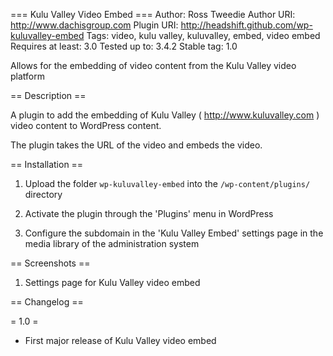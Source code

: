 === Kulu Valley Video Embed ===
Author: Ross Tweedie
Author URI: http://www.dachisgroup.com
Plugin URI: http://headshift.github.com/wp-kuluvalley-embed
Tags: video, kulu valley, kuluvalley, embed, video embed
Requires at least: 3.0
Tested up to: 3.4.2
Stable tag: 1.0

Allows for the embedding of video content from the Kulu Valley video platform

== Description ==

A plugin to add the embedding of Kulu Valley ( http://www.kuluvalley.com ) video content to WordPress content.

The plugin takes the URL of the video and embeds the video.


== Installation ==

1. Upload the folder `wp-kuluvalley-embed` into the `/wp-content/plugins/` directory

2. Activate the plugin through the 'Plugins' menu in WordPress

3. Configure the subdomain in the 'Kulu Valley Embed' settings page in the media library of the administration system

== Screenshots ==

1. Settings page for Kulu Valley video embed

== Changelog ==

= 1.0 =
* First major release of Kulu Valley video embed

